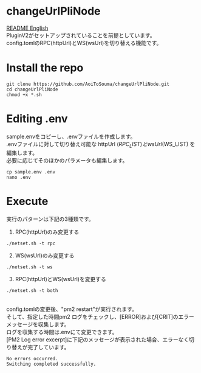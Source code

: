 # changeUrlPliNode
[README English](https://github.com/AoiToSouma/changeUrlPliNode/blob/main/README.md)<br>
PluginV2がセットアップされていることを前提としています。<br>
config.tomlのRPC(httpUrl)とWS(wsUrl)を切り替える機能です。

# Install the repo
```
git clone https://github.com/AoiToSouma/changeUrlPliNode.git
cd changeUrlPliNode
chmod +x *.sh
```

# Editing .env
sample.envをコピーし、.envファイルを作成します。<br>
.envファイルに対して切り替え可能な httpUrl ($RPC_LIST) と wsUrl ($WS_LIST) を編集します。<br>
必要に応じてそのほかのパラメータも編集します。
```
cp sample.env .env
nano .env
```

# Execute
実行のパターンは下記の3種類です。<br>
1. RPC(httpUrl)のみ変更する
```
./netset.sh -t rpc
```
2. WS(wsUrl)のみ変更する
```
./netset.sh -t ws
```
3. RPC(httpUrl)とWS(wsUrl)を変更する
```
./netset.sh -t both
```
<br>
config.tomlの変更後、"pm2 restart"が実行されます。<br>
そして、指定した時間pm2 ログをチェックし、[ERROR]および[CRIT]のエラーメッセージを収集します。<br>
ログを収集する時間は.envにて変更できます。<br>
[PM2 Log error excerpt]に下記のメッセージが表示された場合、エラーなく切り替えが完了しています。

```
No errors occurred.
Switching completed successfully.
```
